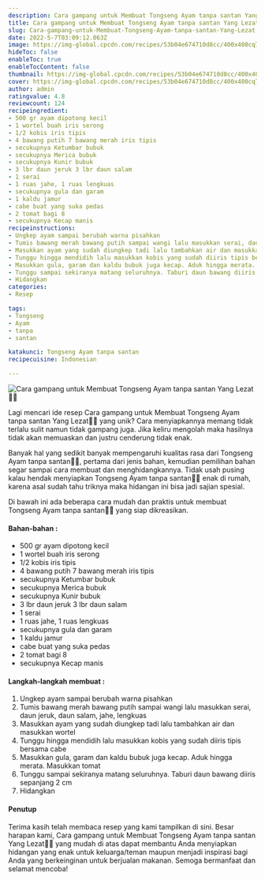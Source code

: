 ```yaml
---
description: Cara gampang untuk Membuat Tongseng Ayam tanpa santan Yang Lezat"
title: Cara gampang untuk Membuat Tongseng Ayam tanpa santan Yang Lezat
slug: Cara-gampang-untuk-Membuat-Tongseng-Ayam-tanpa-santan-Yang-Lezat
date: 2022-5-7T03:09:12.063Z
image: https://img-global.cpcdn.com/recipes/53b04e674710d8cc/400x400cq70/photo.jpg
hideToc: false
enableToc: true
enableTocContent: false
thumbnail: https://img-global.cpcdn.com/recipes/53b04e674710d8cc/400x400cq70/photo.jpg
cover: https://img-global.cpcdn.com/recipes/53b04e674710d8cc/400x400cq70/photo.jpg
author: admin
ratingvalue: 4.8
reviewcount: 124
recipeingredient:
- 500 gr ayam dipotong kecil
- 1 wortel buah iris serong
- 1/2 kobis iris tipis
- 4 bawang putih 7 bawang merah iris tipis
- secukupnya Ketumbar bubuk
- secukupnya Merica bubuk
- secukupnya Kunir bubuk
- 3 lbr daun jeruk 3 lbr daun salam
- 1 serai
- 1 ruas jahe, 1 ruas lengkuas
- secukupnya gula dan garam
- 1 kaldu jamur
- cabe buat yang suka pedas
- 2 tomat bagi 8
- secukupnya Kecap manis
recipeinstructions:
- Ungkep ayam sampai berubah warna pisahkan
- Tumis bawang merah bawang putih sampai wangi lalu masukkan serai, daun jeruk, daun salam, jahe, lengkuas
- Masukkan ayam yang sudah diungkep tadi lalu tambahkan air dan masukkan wortel
- Tunggu hingga mendidih lalu masukkan kobis yang sudah diiris tipis bersama cabe
- Masukkan gula, garam dan kaldu bubuk juga kecap. Aduk hingga merata. Masukkan tomat
- Tunggu sampai sekiranya matang seluruhnya. Taburi daun bawang diiris sepanjang 2 cm
- Hidangkan
categories:
- Resep

tags:
- Tongseng
- Ayam
- tanpa
- santan

katakunci: Tongseng Ayam tanpa santan
recipecuisine: Indonesian

---
```


![Cara gampang untuk Membuat Tongseng Ayam tanpa santan Yang Lezat👩‍🍳](https://img-global.cpcdn.com/recipes/53b04e674710d8cc/400x400cq70/photo.jpg)

Lagi mencari ide resep Cara gampang untuk Membuat Tongseng Ayam tanpa santan Yang Lezat👩‍🍳 yang unik? Cara menyiapkannya memang tidak terlalu sulit namun tidak gampang juga. Jika keliru mengolah maka hasilnya tidak akan memuaskan dan justru cenderung tidak enak.

Banyak hal yang sedikit banyak mempengaruhi kualitas rasa dari Tongseng Ayam tanpa santan👩‍🍳, pertama dari jenis bahan, kemudian pemilihan bahan segar sampai cara membuat dan menghidangkannya. Tidak usah pusing kalau hendak menyiapkan Tongseng Ayam tanpa santan👩‍🍳 enak di rumah, karena asal sudah tahu triknya maka hidangan ini bisa jadi sajian spesial.

Di bawah ini ada beberapa cara mudah dan praktis untuk membuat Tongseng Ayam tanpa santan👩‍🍳 yang siap dikreasikan.

<!--inarticleads1-->

#### Bahan-bahan :

- 500 gr ayam dipotong kecil
- 1 wortel buah iris serong
- 1/2 kobis iris tipis
- 4 bawang putih 7 bawang merah iris tipis
- secukupnya Ketumbar bubuk
- secukupnya Merica bubuk
- secukupnya Kunir bubuk
- 3 lbr daun jeruk 3 lbr daun salam
- 1 serai
- 1 ruas jahe, 1 ruas lengkuas
- secukupnya gula dan garam
- 1 kaldu jamur
- cabe buat yang suka pedas
- 2 tomat bagi 8
- secukupnya Kecap manis

<!--inarticleads2-->

#### Langkah-langkah membuat :

1. Ungkep ayam sampai berubah warna pisahkan
1. Tumis bawang merah bawang putih sampai wangi lalu masukkan serai, daun jeruk, daun salam, jahe, lengkuas
1. Masukkan ayam yang sudah diungkep tadi lalu tambahkan air dan masukkan wortel
1. Tunggu hingga mendidih lalu masukkan kobis yang sudah diiris tipis bersama cabe
1. Masukkan gula, garam dan kaldu bubuk juga kecap. Aduk hingga merata. Masukkan tomat
1. Tunggu sampai sekiranya matang seluruhnya. Taburi daun bawang diiris sepanjang 2 cm
1. Hidangkan

#### Penutup

Terima kasih telah membaca resep yang kami tampilkan di sini. Besar harapan kami, Cara gampang untuk Membuat Tongseng Ayam tanpa santan Yang Lezat👩‍🍳 yang mudah di atas dapat membantu Anda menyiapkan hidangan yang enak untuk keluarga/teman maupun menjadi inspirasi bagi Anda yang berkeinginan untuk berjualan makanan. Semoga bermanfaat dan selamat mencoba!